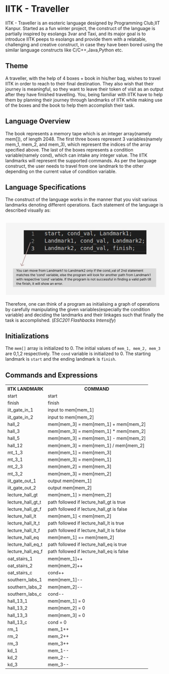 # IITK - Traveller

IITK - Traveller is an esoteric language designed by Programming Club,IIT Kanpur. Started as a fun winter project, the construct of the language is partially inspired by esolangs 3var and Taxi, and its major goal is to introduce IITK peeps to esolangs and provide them with a relatable, challenging and creative construct, in case they have been bored using the similar language constructs like C/C++,Java,Python etc.

## Theme

A traveller, with the help of 4 boxes + book in his/her bag, wishes to travel IITK in order to reach to their final destination. They also wish that their journey is meaningful, so they want to leave their token of visit as an output after they have finished travelling. You, being familiar with IITK have to help them by planning their journey through landmarks of IITK while making use of the boxes and the book to help them accomplish their task.

## Language Overview

The book represents a memory tape which is an integer array(namely mem[]), of length 2048. The first three boxes represent 3 variables(namely mem_1, mem_2, and mem_3), which represent the indices of the array specified above. The last of the boxes represents a condition variable(namely cond), which can intake any integer value. The IITK landmarks will represent the supported commands.
As per the language construct, the user needs to travel from one landmark to the other depending on the current value of condition variable.

## Language Specifications

The construct of the language works in the manner that you visit various landmarks denoting different operations. Each statement of the language is described visually as: <br/><br/>
<div align = "center"><img src= "./images/Readme_Image.jpeg" style= "height:500 px; width:500px"/><br/><br/></div>
Therefore, one can think of a program as initialising a graph of operations by carefully manipulating the given variables(especially the condition variable) and deciding the landmarks and their linkages such that finally the task is accomplished. (<em>ESC201 Flashbacks Intensify</em>)

## Initializations

The `mem[]` array is initialized to 0. The initial values of `mem_1, mem_2, mem_3` are 0,1,2 respectively. The `cond` variable is initialized to 0.
The starting landmark is `start` and the ending landmark is `finish`.

## Commands and Expressions

<div align = "center">
<table>
<tr><th>IITK LANDMARK              </th><th>            COMMAND</th></tr>
<tr><td>start                      </th><td>            start</th></td>
<tr><td>finish                     </th><td>            finish</th></td>
<tr><td>iit_gate_in_1              </th><td>            input to mem[mem_1]</th></td>
<tr><td>iit_gate_in_2              </th><td>            input to mem[mem_2]</th></td>
<tr><td>hall_2                     </th><td>            mem[mem_3] = mem[mem_1] + mem[mem_2]</th></td>
<tr><td>hall_3                     </th><td>            mem[mem_3] = mem[mem_1] * mem[mem_2]</th></td>
<tr><td>hall_5                     </th><td>            mem[mem_3] = mem[mem_1] - mem[mem_2]</th></td>
<tr><td>hall_12                    </th><td>            mem[mem_3] = mem[mem_1] / mem[mem_2]</th></td>
<tr><td>mt_1_3                     </th><td>            mem[mem_1] = mem[mem_3]</th></td>
<tr><td>mt_3_1                     </th><td>            mem[mem_3] = mem[mem_1]</th></td>
<tr><td>mt_2_3                     </th><td>            mem[mem_2] = mem[mem_3]</th></td>
<tr><td>mt_3_2                     </th><td>            mem[mem_3] = mem[mem_2]</th></td>
<tr><td>iit_gate_out_1             </th><td>            output mem[mem_1]</th></td>
<tr><td>iit_gate_out_2             </th><td>            output mem[mem_2]</th></td>
<tr><td>lecture_hall_gt            </th><td>            mem[mem_1] > mem[mem_2]</th></td>
<tr><td>lecture_hall_gt_t          </th><td>            path followed if lecture_hall_gt is true</th></td>
<tr><td>lecture_hall_gt_f          </th><td>            path followed if lecture_hall_gt is false</th></td>
<tr><td>lecture_hall_lt            </th><td>            mem[mem_1] < mem[mem_2]</th></td>
<tr><td>lecture_hall_lt_t          </th><td>            path followed if lecture_hall_lt is true</th></td>
<tr><td>lecture_hall_lt_f          </th><td>            path followed if lecture_hall_lt is false</th></td>
<tr><td>lecture_hall_eq            </th><td>            mem[mem_1] == mem[mem_2]</th></td>
<tr><td>lecture_hall_eq_t          </th><td>            path followed if lecture_hall_eq is true</th></td>
<tr><td>lecture_hall_eq_f          </th><td>            path followed if lecture_hall_eq is false</th></td>
<tr><td>oat_stairs_1               </th><td>            mem[mem_1]++</th></td>
<tr><td>oat_stairs_2               </th><td>            mem[mem_2]++</th></td>
<tr><td>oat_stairs_c               </th><td>            cond++</th></td>
<tr><td>southern_labs_1            </th><td>            mem[mem_1]--</th></td>
<tr><td>southern_labs_2            </th><td>            mem[mem_2]--</th></td>
<tr><td>southern_labs_c            </th><td>            cond--</th></td>
<tr><td>hall_13_1                  </th><td>            mem[mem_1] = 0</th></td>
<tr><td>hall_13_2                  </th><td>            mem[mem_2] = 0</th></td>
<tr><td>hall_13_3                  </th><td>            mem[mem_3] = 0</th></td>
<tr><td>hall_13_c                  </th><td>            cond = 0</th></td>
<tr><td>rm_1                       </th><td>            mem_1++</th></td>
<tr><td>rm_2                       </th><td>            mem_2++</th></td>
<tr><td>rm_3                       </th><td>            mem_3++</th></td>
<tr><td>kd_1                       </th><td>            mem_1--</th></td>
<tr><td>kd_2                       </th><td>            mem_2--</th></td>
<tr><td>kd_3                       </th><td>            mem_3--</th></td>
</table>
</div>
